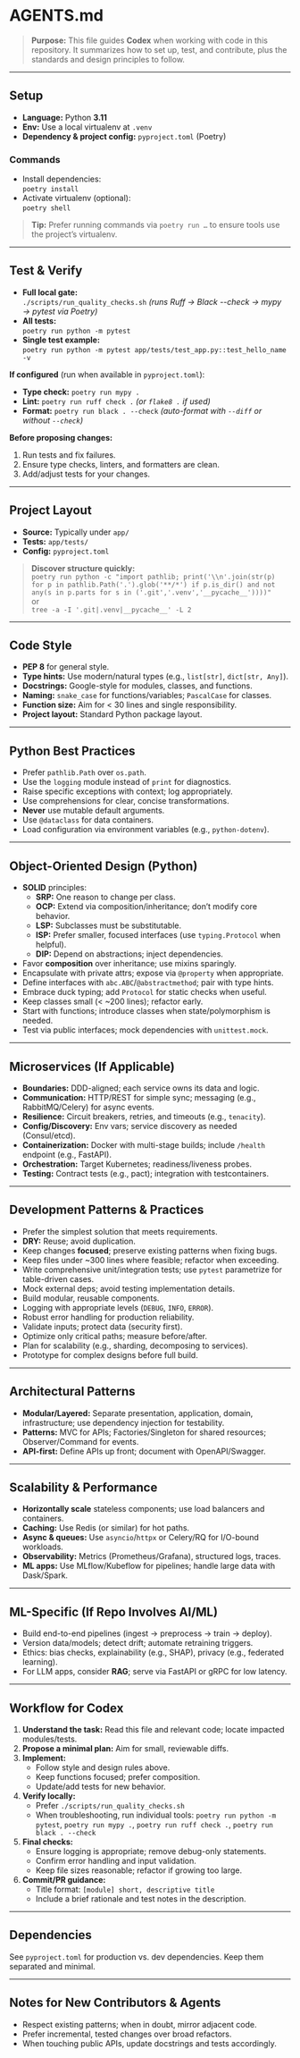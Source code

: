 # AGENTS.md

> **Purpose:** This file guides **Codex** when working with code in this repository. It summarizes how to set up, test, and contribute, plus the standards and design principles to follow.

---

## Setup

- **Language:** Python **3.11**
- **Env:** Use a local virtualenv at `.venv`
- **Dependency & project config:** `pyproject.toml` (Poetry)

### Commands

- Install dependencies:  
  `poetry install`
- Activate virtualenv (optional):  
  `poetry shell`

> **Tip:** Prefer running commands via `poetry run …` to ensure tools use the project’s virtualenv.

---

## Test & Verify

- **Full local gate:**  
  `./scripts/run_quality_checks.sh`  _(runs Ruff → Black --check → mypy → pytest via Poetry)_
- **All tests:**  
  `poetry run python -m pytest`
- **Single test example:**  
  `poetry run python -m pytest app/tests/test_app.py::test_hello_name -v`

**If configured** (run when available in `pyproject.toml`):
- **Type check:** `poetry run mypy .`
- **Lint:** `poetry run ruff check .`  _(or `flake8 .` if used)_
- **Format:** `poetry run black . --check`  _(auto-format with `--diff` or without `--check`)_

**Before proposing changes:**
1. Run tests and fix failures.
2. Ensure type checks, linters, and formatters are clean.
3. Add/adjust tests for your changes.

---

## Project Layout

- **Source:** Typically under `app/`
- **Tests:** `app/tests/`
- **Config:** `pyproject.toml`

> **Discover structure quickly:**  
> `poetry run python -c "import pathlib; print('\\n'.join(str(p) for p in pathlib.Path('.').glob('**/*') if p.is_dir() and not any(s in p.parts for s in ('.git','.venv','__pycache__'))))"`  
> or  
> `tree -a -I '.git|.venv|__pycache__' -L 2`

---

## Code Style

- **PEP 8** for general style.
- **Type hints:** Use modern/natural types (e.g., `list[str]`, `dict[str, Any]`).
- **Docstrings:** Google-style for modules, classes, and functions.
- **Naming:** `snake_case` for functions/variables; `PascalCase` for classes.
- **Function size:** Aim for < 30 lines and single responsibility.
- **Project layout:** Standard Python package layout.

---

## Python Best Practices

- Prefer `pathlib.Path` over `os.path`.
- Use the `logging` module instead of `print` for diagnostics.
- Raise specific exceptions with context; log appropriately.
- Use comprehensions for clear, concise transformations.
- **Never** use mutable default arguments.
- Use `@dataclass` for data containers.
- Load configuration via environment variables (e.g., `python-dotenv`).

---

## Object-Oriented Design (Python)

- **SOLID** principles:
  - **SRP:** One reason to change per class.
  - **OCP:** Extend via composition/inheritance; don’t modify core behavior.
  - **LSP:** Subclasses must be substitutable.
  - **ISP:** Prefer smaller, focused interfaces (use `typing.Protocol` when helpful).
  - **DIP:** Depend on abstractions; inject dependencies.
- Favor **composition** over inheritance; use mixins sparingly.
- Encapsulate with private attrs; expose via `@property` when appropriate.
- Define interfaces with `abc.ABC`/`@abstractmethod`; pair with type hints.
- Embrace duck typing; add `Protocol` for static checks when useful.
- Keep classes small (< ~200 lines); refactor early.
- Start with functions; introduce classes when state/polymorphism is needed.
- Test via public interfaces; mock dependencies with `unittest.mock`.

---

## Microservices (If Applicable)

- **Boundaries:** DDD-aligned; each service owns its data and logic.
- **Communication:** HTTP/REST for simple sync; messaging (e.g., RabbitMQ/Celery) for async events.
- **Resilience:** Circuit breakers, retries, and timeouts (e.g., `tenacity`).
- **Config/Discovery:** Env vars; service discovery as needed (Consul/etcd).
- **Containerization:** Docker with multi-stage builds; include `/health` endpoint (e.g., FastAPI).
- **Orchestration:** Target Kubernetes; readiness/liveness probes.
- **Testing:** Contract tests (e.g., pact); integration with testcontainers.

---

## Development Patterns & Practices

- Prefer the simplest solution that meets requirements.
- **DRY:** Reuse; avoid duplication.
- Keep changes **focused**; preserve existing patterns when fixing bugs.
- Keep files under ~300 lines where feasible; refactor when exceeding.
- Write comprehensive unit/integration tests; use `pytest` parametrize for table-driven cases.
- Mock external deps; avoid testing implementation details.
- Build modular, reusable components.
- Logging with appropriate levels (`DEBUG`, `INFO`, `ERROR`).
- Robust error handling for production reliability.
- Validate inputs; protect data (security first).
- Optimize only critical paths; measure before/after.
- Plan for scalability (e.g., sharding, decomposing to services).
- Prototype for complex designs before full build.

---

## Architectural Patterns

- **Modular/Layered:** Separate presentation, application, domain, infrastructure; use dependency injection for testability.
- **Patterns:** MVC for APIs; Factories/Singleton for shared resources; Observer/Command for events.
- **API-first:** Define APIs up front; document with OpenAPI/Swagger.

---

## Scalability & Performance

- **Horizontally scale** stateless components; use load balancers and containers.
- **Caching:** Use Redis (or similar) for hot paths.
- **Async & queues:** Use `asyncio`/`httpx` or Celery/RQ for I/O-bound workloads.
- **Observability:** Metrics (Prometheus/Grafana), structured logs, traces.
- **ML apps:** Use MLflow/Kubeflow for pipelines; handle large data with Dask/Spark.

---

## ML-Specific (If Repo Involves AI/ML)

- Build end-to-end pipelines (ingest → preprocess → train → deploy).
- Version data/models; detect drift; automate retraining triggers.
- Ethics: bias checks, explainability (e.g., SHAP), privacy (e.g., federated learning).
- For LLM apps, consider **RAG**; serve via FastAPI or gRPC for low latency.

---

## Workflow for Codex

1. **Understand the task:** Read this file and relevant code; locate impacted modules/tests.
2. **Propose a minimal plan:** Aim for small, reviewable diffs.
3. **Implement:**
   - Follow style and design rules above.
   - Keep functions focused; prefer composition.
   - Update/add tests for new behavior.
4. **Verify locally:**
   - Prefer `./scripts/run_quality_checks.sh`
   - When troubleshooting, run individual tools: `poetry run python -m pytest`, `poetry run mypy .`, `poetry run ruff check .`, `poetry run black . --check`
5. **Final checks:**
   - Ensure logging is appropriate; remove debug-only statements.
   - Confirm error handling and input validation.
   - Keep file sizes reasonable; refactor if growing too large.
6. **Commit/PR guidance:**
   - Title format: `[module] short, descriptive title`
   - Include a brief rationale and test notes in the description.

---

## Dependencies

See `pyproject.toml` for production vs. dev dependencies. Keep them separated and minimal.

---

## Notes for New Contributors & Agents

- Respect existing patterns; when in doubt, mirror adjacent code.
- Prefer incremental, tested changes over broad refactors.
- When touching public APIs, update docstrings and tests accordingly.
